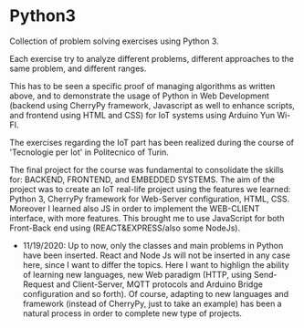 # Python3
Collection of problem solving exercises using Python 3.

Each exercise try to analyze different problems, different approaches to the same problem, and different ranges.

This has to be seen a specific proof of managing algorithms as written above, and to demonstrate the usage of Python in Web Development (backend using CherryPy framework, Javascript as well to enhance scripts, and frontend using HTML and CSS) for IoT systems using Arduino Yun Wi-FI.

The exercises regarding the IoT part has been realized during the course of 'Tecnologie per Iot' in Politecnico of Turin.

The final project for the course was fundamental to consolidate the skills for: BACKEND, FRONTEND, and EMBEDDED SYSTEMS.
The aim of the project was to create an IoT real-life project using the features we learned: Python 3, CherryPy framework for Web-Server configuration, HTML, CSS. Moreover I learned also JS in order to implement the WEB-CLIENT interface, with more features. This brought me to use JavaScript for both Front-Back end using (REACT&EXPRESS/also some NodeJs).

- 11/19/2020: Up to now, only the classes and main problems in Python have been inserted. React and Node Js will not be inserted in any case here, since I want to differ the topics. Here I want to highlign the ability of learning new languages, new Web paradigm (HTTP, using Send-Request and Client-Server, MQTT protocols and Arduino Bridge configuration and so forth). Of course, adapting to new languages and framework (instead of CherryPy, just to take an example) has been a natural process in order to complete new type of projects.
